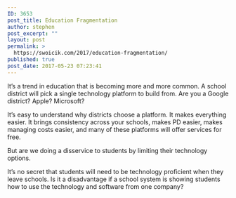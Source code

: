 ```yaml
---
ID: 3653
post_title: Education Fragmentation
author: stephen
post_excerpt: ""
layout: post
permalink: >
  https://swoicik.com/2017/education-fragmentation/
published: true
post_date: 2017-05-23 07:23:41
---
```

<p id="f578" class="graf graf--p graf-after--h3">It’s a trend in education that is becoming more and more common. A school district will pick a single technology platform to build from. Are you a Google district? Apple? Microsoft?</p>
<p id="5679" class="graf graf--p graf-after--p">It’s easy to understand why districts choose a platform. It makes everything easier. It brings consistency across your schools, makes PD easier, makes managing costs easier, and many of these platforms will offer services for free.</p>
<p id="a36b" class="graf graf--p graf-after--p">But are we doing a disservice to students by limiting their technology options.</p>
<p id="27fe" class="graf graf--p graf-after--p graf--trailing">It’s no secret that students will need to be technology proficient when they leave schools. Is it a disadvantage if a school system is showing students how to use the technology and software from one company?</p>